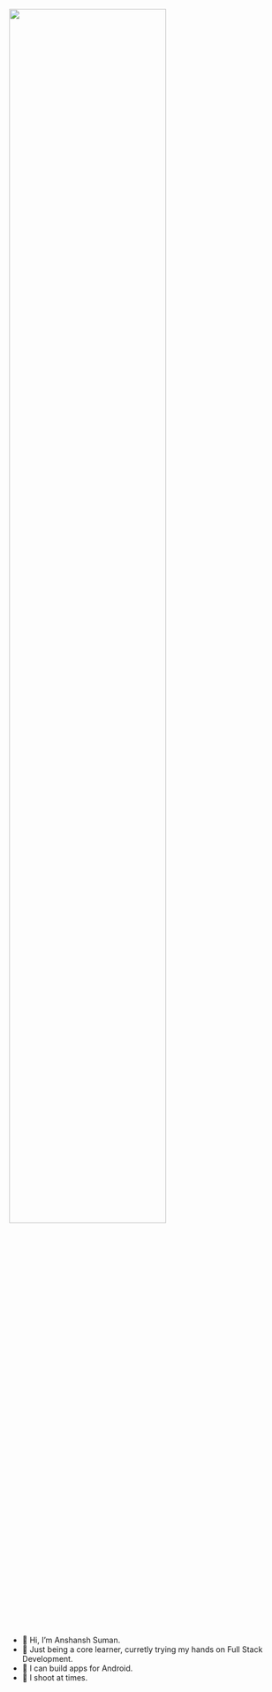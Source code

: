 <a href="#"><img align="center" width="75%" height="auto" src="https://cdn.dribbble.com/users/3281732/screenshots/6552930/ef066617-ce4e-45c9-ae22-1af21711119c.jpeg" height="75px"/></a>


- 👋 Hi, I’m Anshansh Suman.
- 🌱 Just being a core learner, curretly trying my hands on Full Stack Development.
- 📱 I can build apps for Android.
- 📸 I shoot at times.
